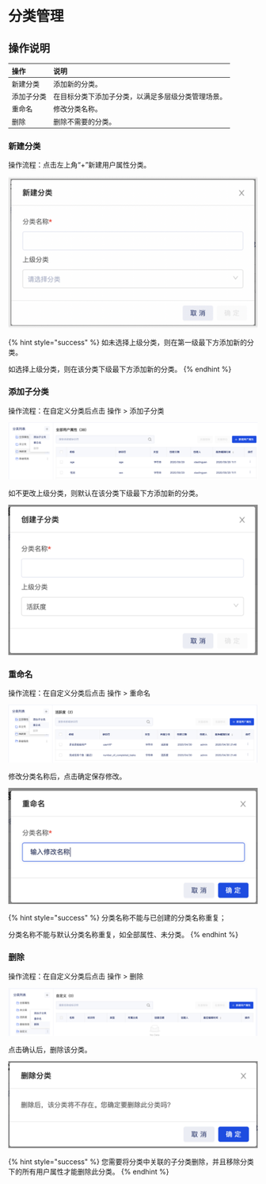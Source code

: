 # 分类管理

## 操作说明

| 操作 | 说明 |
| :--- | :--- |
| 新建分类 | 添加新的分类。 |
| 添加子分类 | 在目标分类下添加子分类，以满足多层级分类管理场景。 |
| 重命名 | 修改分类名称。 |
| 删除 | 删除不需要的分类。 |

### 新建分类

操作流程：点击左上角“+”新建用户属性分类。

![](../../../../.gitbook/assets/image%20%28406%29.png)

{% hint style="success" %}
如未选择上级分类，则在第一级最下方添加新的分类。

如选择上级分类，则在该分类下级最下方添加新的分类。
{% endhint %}

### 添加子分类

操作流程：在自定义分类后点击 操作 &gt; 添加子分类

![](../../../../.gitbook/assets/image%20%28400%29.png)

如不更改上级分类，则默认在该分类下级最下方添加新的分类。

![](../../../../.gitbook/assets/image%20%28401%29.png)

### 重命名

操作流程：在自定义分类后点击 操作 &gt; 重命名

![](../../../../.gitbook/assets/image%20%28399%29.png)

修改分类名称后，点击确定保存修改。

![](../../../../.gitbook/assets/image%20%28402%29.png)

{% hint style="success" %}
分类名称不能与已创建的分类名称重复；

分类名称不能与默认分类名称重复，如全部属性、未分类。
{% endhint %}

### 删除

操作流程：在自定义分类后点击 操作 &gt; 删除

![](../../../../.gitbook/assets/image%20%28404%29.png)

点击确认后，删除该分类。

![](../../../../.gitbook/assets/image%20%28403%29.png)

{% hint style="success" %}
您需要将分类中关联的子分类删除，并且移除分类下的所有用户属性才能删除此分类。
{% endhint %}

